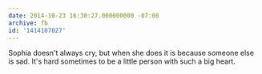 ```yaml
---
date: 2014-10-23 16:30:27.000000000 -07:00
archive: fb
id: '1414107027'
---
```


Sophia doesn't always cry, but when she does it is because someone else is sad. It's hard sometimes to be a little person with such a big heart.
